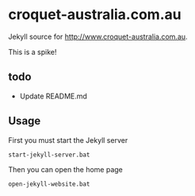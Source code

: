 # croquet-australia.com.au

Jekyll source for http://www.croquet-australia.com.au.

This is a spike!

## todo

- Update README.md

## Usage

First you must start the Jekyll server

```
start-jekyll-server.bat
```

Then you can open the home page

```
open-jekyll-website.bat
```
